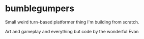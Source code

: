 # bumblegumpers

Small weird turn-based platformer thing I'm building from scratch.

Art and gameplay and everything but code by the wonderful Evan
